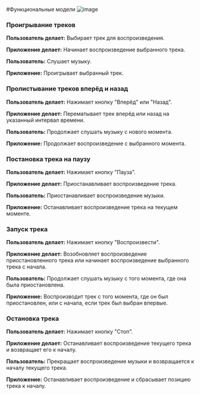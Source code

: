 #Функциональные модели
![image](https://github.com/drdSchwarzenMagie/igaveup/assets/159145295/f8ec7c62-7f17-400b-b975-3996e2432f02)

### Проигрывание треков

**Пользователь делает:** Выбирает трек для воспроизведения.

**Приложение делает:** Начинает воспроизведение выбранного трека.

**Пользователь:** Слушает музыку.

**Приложение:** Проигрывает выбранный трек.

### Пролистывание треков вперёд и назад

**Пользователь делает:** Нажимает кнопку "Вперёд" или "Назад".

**Приложение делает:** Перематывает трек вперёд или назад на указанный интервал времени.

**Пользователь:** Продолжает слушать музыку с нового момента.

**Приложение:** Продолжает воспроизведение с выбранного момента.

### Постановка трека на паузу

**Пользователь делает:** Нажимает кнопку "Пауза".

**Приложение делает:** Приостанавливает воспроизведение трека.

**Пользователь:** Приостанавливает воспроизведение музыки.

**Приложение:** Останавливает воспроизведение трека на текущем моменте.

### Запуск трека

**Пользователь делает:** Нажимает кнопку "Воспроизвести".

**Приложение делает:** Возобновляет воспроизведение приостановленного трека или начинает воспроизведение выбранного трека с начала.

**Пользователь:** Продолжает слушать музыку с того момента, где она была приостановлена.

**Приложение:** Воспроизводит трек с того момента, где он был приостановлен, или с начала, если трек был выбран впервые.

### Остановка трека

**Пользователь делает:** Нажимает кнопку "Стоп".

**Приложение делает:** Останавливает воспроизведение текущего трека и возвращает его к началу.

**Пользователь:** Прекращает воспроизведение музыки и возвращается к началу текущего трека.

**Приложение:** Останавливает воспроизведение и сбрасывает позицию трека к началу.
